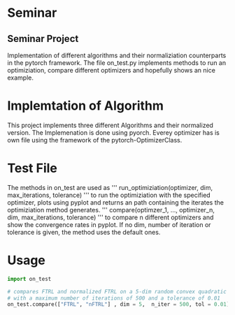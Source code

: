 # Seminar
## Seminar Project

Implementation of different algorithms and their normaliziation counterparts in the pytorch framework.
The file on_test.py implements methods to run an optimiziation, compare different optimizers and hopefully shows an nice example.

# Implemtation of Algorithm

This project implements three different Algorithms and their normalized version. 
The Implemenation is done using pyorch. Everey optimizer has is own file using the framework of the pytorch-OptimizerClass.

# Test File
The methods in on_test are used as
'''
run_optimiziation(optimizer, dim, max_iterations, tolerance)
'''
to run the optimiziation with the specified optimizer, plots using pyplot and returns an path containing the iterates the optimiziation method generates.
''' 
compare(optimzer_1, ..., optimizer_n, dim, max_iterations, tolerance)
'''
to compare n different optimizers and show the convergence rates in pyplot. If no dim, number of iteration or tolerance is given, the method uses the default ones.

# Usage
```python
import on_test

# compares FTRL and normalized FTRL on a 5-dim random convex quadratic programming 
# with a maximum number of iterations of 500 and a tolerance of 0.01
on_test.compare(["FTRL", "nFTRL"] , dim = 5,  n_iter = 500, tol = 0.01)
```




